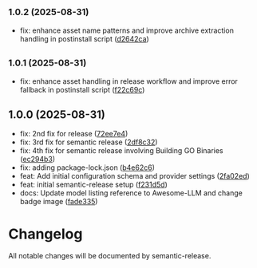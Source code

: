 ## <small>1.0.2 (2025-08-31)</small>

* fix: enhance asset name patterns and improve archive extraction handling in postinstall script ([d2642ca](https://github.com/JyotirmoyDas05/OpenPilot/commit/d2642ca))

## <small>1.0.1 (2025-08-31)</small>

* fix: enhance asset handling in release workflow and improve error fallback in postinstall script ([f22c69c](https://github.com/JyotirmoyDas05/OpenPilot/commit/f22c69c))

## 1.0.0 (2025-08-31)

* fix: 2nd fix for release ([72ee7e4](https://github.com/JyotirmoyDas05/OpenPilot/commit/72ee7e4))
* fix: 3rd fix for semantic release ([2df8c32](https://github.com/JyotirmoyDas05/OpenPilot/commit/2df8c32))
* fix: 4th fix for semantic release involving Building GO Binaries ([ec294b3](https://github.com/JyotirmoyDas05/OpenPilot/commit/ec294b3))
* fix: adding package-lock.json ([b4e62c6](https://github.com/JyotirmoyDas05/OpenPilot/commit/b4e62c6))
* feat: Add initial configuration schema and provider settings ([2fa02ed](https://github.com/JyotirmoyDas05/OpenPilot/commit/2fa02ed))
* feat: initial semantic-release setup ([f231d5d](https://github.com/JyotirmoyDas05/OpenPilot/commit/f231d5d))
* docs: Update model listing reference to Awesome-LLM and change badge image ([fade335](https://github.com/JyotirmoyDas05/OpenPilot/commit/fade335))

# Changelog

All notable changes will be documented by semantic-release.
